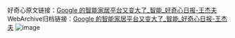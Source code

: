 好奇心原文链接：[Google 的智能家居平台又变大了_智能_好奇心日报-王杰夫](https://www.qdaily.com/articles/4983.html)
WebArchive归档链接：[Google 的智能家居平台又变大了_智能_好奇心日报-王杰夫](http://web.archive.org/web/20190623163531/https://www.qdaily.com/articles/4983.html)
![image](http://ww3.sinaimg.cn/large/007d5XDply1g3wcl8i4trj30u02nre6w)